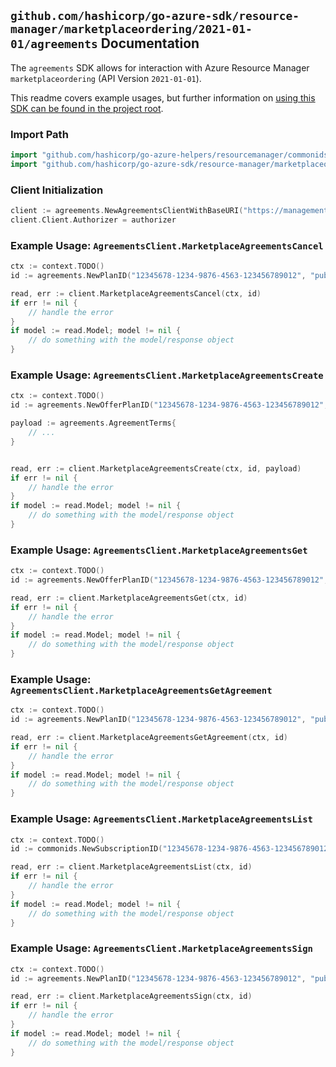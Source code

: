 
## `github.com/hashicorp/go-azure-sdk/resource-manager/marketplaceordering/2021-01-01/agreements` Documentation

The `agreements` SDK allows for interaction with Azure Resource Manager `marketplaceordering` (API Version `2021-01-01`).

This readme covers example usages, but further information on [using this SDK can be found in the project root](https://github.com/hashicorp/go-azure-sdk/tree/main/docs).

### Import Path

```go
import "github.com/hashicorp/go-azure-helpers/resourcemanager/commonids"
import "github.com/hashicorp/go-azure-sdk/resource-manager/marketplaceordering/2021-01-01/agreements"
```


### Client Initialization

```go
client := agreements.NewAgreementsClientWithBaseURI("https://management.azure.com")
client.Client.Authorizer = authorizer
```


### Example Usage: `AgreementsClient.MarketplaceAgreementsCancel`

```go
ctx := context.TODO()
id := agreements.NewPlanID("12345678-1234-9876-4563-123456789012", "publisherId", "offerId", "planId")

read, err := client.MarketplaceAgreementsCancel(ctx, id)
if err != nil {
	// handle the error
}
if model := read.Model; model != nil {
	// do something with the model/response object
}
```


### Example Usage: `AgreementsClient.MarketplaceAgreementsCreate`

```go
ctx := context.TODO()
id := agreements.NewOfferPlanID("12345678-1234-9876-4563-123456789012", "publisherId", "offerId", "planId")

payload := agreements.AgreementTerms{
	// ...
}


read, err := client.MarketplaceAgreementsCreate(ctx, id, payload)
if err != nil {
	// handle the error
}
if model := read.Model; model != nil {
	// do something with the model/response object
}
```


### Example Usage: `AgreementsClient.MarketplaceAgreementsGet`

```go
ctx := context.TODO()
id := agreements.NewOfferPlanID("12345678-1234-9876-4563-123456789012", "publisherId", "offerId", "planId")

read, err := client.MarketplaceAgreementsGet(ctx, id)
if err != nil {
	// handle the error
}
if model := read.Model; model != nil {
	// do something with the model/response object
}
```


### Example Usage: `AgreementsClient.MarketplaceAgreementsGetAgreement`

```go
ctx := context.TODO()
id := agreements.NewPlanID("12345678-1234-9876-4563-123456789012", "publisherId", "offerId", "planId")

read, err := client.MarketplaceAgreementsGetAgreement(ctx, id)
if err != nil {
	// handle the error
}
if model := read.Model; model != nil {
	// do something with the model/response object
}
```


### Example Usage: `AgreementsClient.MarketplaceAgreementsList`

```go
ctx := context.TODO()
id := commonids.NewSubscriptionID("12345678-1234-9876-4563-123456789012")

read, err := client.MarketplaceAgreementsList(ctx, id)
if err != nil {
	// handle the error
}
if model := read.Model; model != nil {
	// do something with the model/response object
}
```


### Example Usage: `AgreementsClient.MarketplaceAgreementsSign`

```go
ctx := context.TODO()
id := agreements.NewPlanID("12345678-1234-9876-4563-123456789012", "publisherId", "offerId", "planId")

read, err := client.MarketplaceAgreementsSign(ctx, id)
if err != nil {
	// handle the error
}
if model := read.Model; model != nil {
	// do something with the model/response object
}
```
